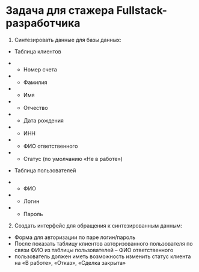 # Задача для стажера Fullstack-разработчика

1. Синтезировать данные для базы данных:

- Таблица клиентов
- - Номер счета
- - Фамилия
- - Имя
- - Отчество
- - Дата рождения
- - ИНН
- - ФИО ответственного
- - Статус (по умолчанию «Не в работе»)


- Таблица пользователей
- - ФИО
- - Логин
- - Пароль


2. Создать интерфейс для обращения к синтезированным данным:
- Форма для авторизации по паре логин/пароль
- После показать таблицу клиентов авторизованного
пользователя по связи ФИО из таблицы пользователей – ФИО
ответственного
- пользователь должен иметь возможность изменить статус
клиента на «В работе», «Отказ», «Сделка закрыта»
